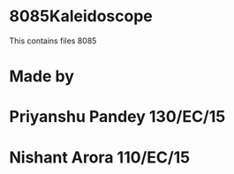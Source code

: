# 8085Kaleidoscope
This contains files 8085 
# Made by 
# Priyanshu Pandey 130/EC/15
# Nishant Arora 110/EC/15


